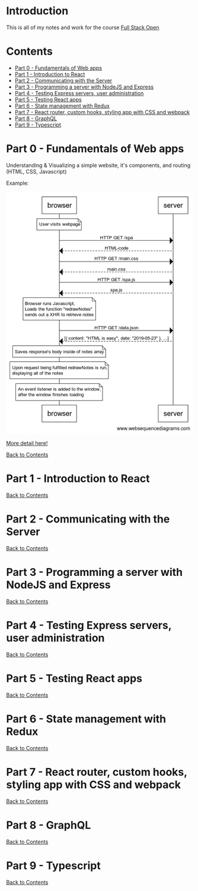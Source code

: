 # Introduction
This is all of my notes and work for the course [Full Stack Open](https://fullstackopen.com/)

# Contents
- [Part 0 - Fundamentals of Web apps](<#Part 0 - Fundamentals of Web apps>)
- [Part 1 - Introduction to React](<#Part 1 - Introduction to React>)
- [Part 2 - Communicating with the Server](<#Part 2 - Communicating with the Server>)
- [Part 3 - Programming a server with NodeJS and Express](<#Part 3 - Programming a server with NodeJS and Express>)
- [Part 4 - Testing Express servers, user administration](<#Part 4 - Testing Express servers, user administration>)
- [Part 5 - Testing React apps](<#Part 5 - Testing React apps>)
- [Part 6 - State management with Redux](<#Part 6 - State management with Redux>)
- [Part 7 - React router, custom hooks, styling app with CSS and webpack](<#Part 7 - React router, custom hooks, styling app with CSS and webpack>)
- [Part 8 - GraphQL](<#Part 8 - GraphQL>)
- [Part 9 - Typescript](<#Part 9 - Typescript>)

# Part 0 - Fundamentals of Web apps
Understanding & Visualizing a simple website, it's components, and routing (HTML, CSS, Javascript)

Example:

![alt text](<part0/0.5 Diagram.png>)

[More detail here!](part0/diagrams.md)

[Back to Contents](#Contents)

# Part 1 - Introduction to React

[Back to Contents](#Contents)

# Part 2 - Communicating with the Server

[Back to Contents](#Contents)

# Part 3 - Programming a server with NodeJS and Express

[Back to Contents](#Contents)

# Part 4 - Testing Express servers, user administration

[Back to Contents](#Contents)

# Part 5 - Testing React apps

[Back to Contents](#Contents)

# Part 6 - State management with Redux

[Back to Contents](#Contents)

# Part 7 - React router, custom hooks, styling app with CSS and webpack

[Back to Contents](#Contents)

# Part 8 - GraphQL

[Back to Contents](#Contents)

# Part 9 - Typescript

[Back to Contents](#Contents)
